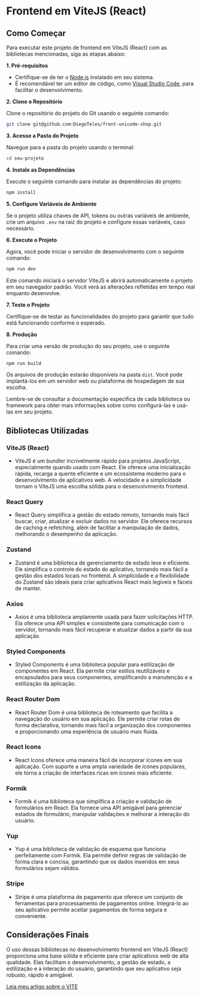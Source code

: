 # Frontend em ViteJS (React)

## Como Começar

Para executar este projeto de frontend em ViteJS (React) com as bibliotecas mencionadas, siga as etapas abaixo:

**1. Pré-requisitos**

- Certifique-se de ter o [Node.js](https://nodejs.org/) instalado em seu sistema.
- É recomendável ter um editor de código, como [Visual Studio Code](https://code.visualstudio.com/), para facilitar o desenvolvimento.

**2. Clone o Repositório**

Clone o repositório do projeto do Git usando o seguinte comando:

```bash
git clone git@github.com:DiegoTeles/front-unicode-shop.git
```

**3. Acesse a Pasta do Projeto**

Navegue para a pasta do projeto usando o terminal:

```bash
cd seu-projeto
```

**4. Instale as Dependências**

Execute o seguinte comando para instalar as dependências do projeto:

```bash
npm install
```

**5. Configure Variáveis de Ambiente**

Se o projeto utiliza chaves de API, tokens ou outras variáveis de ambiente, crie um arquivo `.env` na raiz do projeto e configure essas variáveis, caso necessário.

**6. Execute o Projeto**

Agora, você pode iniciar o servidor de desenvolvimento com o seguinte comando:

```bash
npm run dev
```

Este comando iniciará o servidor ViteJS e abrirá automaticamente o projeto em seu navegador padrão. Você verá as alterações refletidas em tempo real enquanto desenvolve.

**7. Teste o Projeto**

Certifique-se de testar as funcionalidades do projeto para garantir que tudo está funcionando conforme o esperado.

**8. Produção**

Para criar uma versão de produção do seu projeto, use o seguinte comando:

```bash
npm run build
```

Os arquivos de produção estarão disponíveis na pasta `dist`. Você pode implantá-los em um servidor web ou plataforma de hospedagem de sua escolha.

Lembre-se de consultar a documentação específica de cada biblioteca ou framework para obter mais informações sobre como configurá-las e usá-las em seu projeto.

## Bibliotecas Utilizadas

### ViteJS (React)

- ViteJS é um bundler incrivelmente rápido para projetos JavaScript, especialmente quando usado com React. Ele oferece uma inicialização rápida, recarga a quente eficiente e um ecossistema moderno para o desenvolvimento de aplicativos web. A velocidade e a simplicidade tornam o ViteJS uma escolha sólida para o desenvolvimento frontend.

### React Query

- React Query simplifica a gestão do estado remoto, tornando mais fácil buscar, criar, atualizar e excluir dados no servidor. Ele oferece recursos de caching e refetching, além de facilitar a manipulação de dados, melhorando o desempenho da aplicação.

### Zustand

- Zustand é uma biblioteca de gerenciamento de estado leve e eficiente. Ele simplifica o controle do estado do aplicativo, tornando mais fácil a gestão dos estados locais no frontend. A simplicidade e a flexibilidade do Zustand são ideais para criar aplicativos React mais legíveis e fáceis de manter.

### Axios

- Axios é uma biblioteca amplamente usada para fazer solicitações HTTP. Ela oferece uma API simples e consistente para comunicação com o servidor, tornando mais fácil recuperar e atualizar dados a partir da sua aplicação.

### Styled Components

- Styled Components é uma biblioteca popular para estilização de componentes em React. Ela permite criar estilos reutilizáveis e encapsulados para seus componentes, simplificando a manutenção e a estilização da aplicação.

### React Router Dom

- React Router Dom é uma biblioteca de roteamento que facilita a navegação do usuário em sua aplicação. Ele permite criar rotas de forma declarativa, tornando mais fácil a organização dos componentes e proporcionando uma experiência de usuário mais fluida.

### React Icons

- React Icons oferece uma maneira fácil de incorporar ícones em sua aplicação. Com suporte a uma ampla variedade de ícones populares, ele torna a criação de interfaces ricas em ícones mais eficiente.

### Formik

- Formik é uma biblioteca que simplifica a criação e validação de formulários em React. Ela fornece uma API amigável para gerenciar estados de formulário, manipular validações e melhorar a interação do usuário.

### Yup

- Yup é uma biblioteca de validação de esquema que funciona perfeitamente com Formik. Ela permite definir regras de validação de forma clara e concisa, garantindo que os dados inseridos em seus formulários sejam válidos.

### Stripe

- Stripe é uma plataforma de pagamento que oferece um conjunto de ferramentas para processamento de pagamentos online. Integrá-lo ao seu aplicativo permite aceitar pagamentos de forma segura e conveniente.

## Considerações Finais

O uso dessas bibliotecas no desenvolvimento frontend em ViteJS (React) proporciona uma base sólida e eficiente para criar aplicativos web de alta qualidade. Elas facilitam o desenvolvimento, a gestão de estado, a estilização e a interação do usuário, garantindo que seu aplicativo seja robusto, rápido e amigável.

[Leia meu artigo sobre o VITE](https://www.linkedin.com/pulse/vite-vs-cra-quem-leva-melhor-diego-telles/?trackingId=jjBjKEAzRkSOquAYcevfOw%3D%3D)
